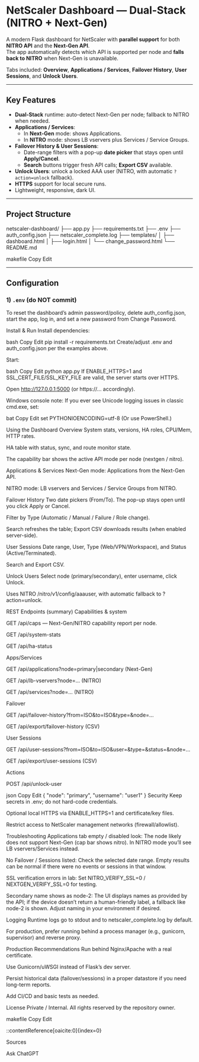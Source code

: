 # NetScaler Dashboard — Dual-Stack (NITRO + Next-Gen)

A modern Flask dashboard for NetScaler with **parallel support** for both **NITRO API** and the **Next-Gen API**.  
The app automatically detects which API is supported per node and **falls back to NITRO** when Next-Gen is unavailable.

Tabs included: **Overview**, **Applications / Services**, **Failover History**, **User Sessions**, and **Unlock Users**.

---

## Key Features

- **Dual-Stack** runtime: auto-detect Next-Gen per node; fallback to NITRO when needed.
- **Applications / Services**:
  - In **Next-Gen** mode: shows Applications.
  - In **NITRO** mode: shows LB vservers plus Services / Service Groups.
- **Failover History & User Sessions**:
  - Date-range filters with a pop-up **date picker** that stays open until **Apply/Cancel**.
  - **Search** buttons trigger fresh API calls; **Export CSV** available.
- **Unlock Users**: unlock a locked AAA user (NITRO, with automatic `?action=unlock` fallback).
- **HTTPS** support for local secure runs.
- Lightweight, responsive, dark UI.

---

## Project Structure

netscaler-dashboard/
├── app.py
├── requirements.txt
├── .env
├── auth_config.json
├── netscaler_complete.log
├── templates/
│ ├── dashboard.html
│ ├── login.html
│ └── change_password.html
└── README.md

makefile
Copy
Edit

---

## Configuration

### 1) `.env` (do NOT commit)

To reset the dashboard’s admin password/policy, delete auth_config.json, start the app, log in, and set a new password from Change Password.

Install & Run
Install dependencies:

bash
Copy
Edit
pip install -r requirements.txt
Create/adjust .env and auth_config.json per the examples above.

Start:

bash
Copy
Edit
python app.py
If ENABLE_HTTPS=1 and SSL_CERT_FILE/SSL_KEY_FILE are valid, the server starts over HTTPS.

Open http://127.0.0.1:5000 (or https://... accordingly).

Windows console note:
If you ever see Unicode logging issues in classic cmd.exe, set:

bat
Copy
Edit
set PYTHONIOENCODING=utf-8
(Or use PowerShell.)

Using the Dashboard
Overview
System stats, versions, HA roles, CPU/Mem, HTTP rates.

HA table with status, sync, and route monitor state.

The capability bar shows the active API mode per node (nextgen / nitro).

Applications & Services
Next-Gen mode: Applications from the Next-Gen API.

NITRO mode: LB vservers and Services / Service Groups from NITRO.

Failover History
Two date pickers (From/To). The pop-up stays open until you click Apply or Cancel.

Filter by Type (Automatic / Manual / Failure / Role change).

Search refreshes the table; Export CSV downloads results (when enabled server-side).

User Sessions
Date range, User, Type (Web/VPN/Workspace), and Status (Active/Terminated).

Search and Export CSV.

Unlock Users
Select node (primary/secondary), enter username, click Unlock.

Uses NITRO /nitro/v1/config/aaauser, with automatic fallback to ?action=unlock.

REST Endpoints (summary)
Capabilities & system

GET /api/caps — Next-Gen/NITRO capability report per node.

GET /api/system-stats

GET /api/ha-status

Apps/Services

GET /api/applications?node=primary|secondary (Next-Gen)

GET /api/lb-vservers?node=... (NITRO)

GET /api/services?node=... (NITRO)

Failover

GET /api/failover-history?from=ISO&to=ISO&type=&node=...

GET /api/export/failover-history (CSV)

User Sessions

GET /api/user-sessions?from=ISO&to=ISO&user=&type=&status=&node=...

GET /api/export/user-sessions (CSV)

Actions

POST /api/unlock-user

json
Copy
Edit
{ "node": "primary", "username": "user1" }
Security
Keep secrets in .env; do not hard-code credentials.

Optional local HTTPS via ENABLE_HTTPS=1 and certificate/key files.

Restrict access to NetScaler management networks (firewall/allowlist).

Troubleshooting
Applications tab empty / disabled look: The node likely does not support Next-Gen (cap bar shows nitro). In NITRO mode you’ll see LB vservers/Services instead.

No Failover / Sessions listed: Check the selected date range. Empty results can be normal if there were no events or sessions in that window.

SSL verification errors in lab: Set NITRO_VERIFY_SSL=0 / NEXTGEN_VERIFY_SSL=0 for testing.

Secondary name shows as node-2: The UI displays names as provided by the API; if the device doesn’t return a human-friendly label, a fallback like node-2 is shown. Adjust naming in your environment if desired.

Logging
Runtime logs go to stdout and to netscaler_complete.log by default.

For production, prefer running behind a process manager (e.g., gunicorn, supervisor) and reverse proxy.

Production Recommendations
Run behind Nginx/Apache with a real certificate.

Use Gunicorn/uWSGI instead of Flask’s dev server.

Persist historical data (failover/sessions) in a proper datastore if you need long-term reports.

Add CI/CD and basic tests as needed.

License
Private / Internal. All rights reserved by the repository owner.

makefile
Copy
Edit

::contentReference[oaicite:0]{index=0}






Sources

Ask ChatGPT

